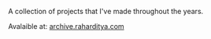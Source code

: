 A collection of projects that I've made throughout the years.

Avalaible at: [archive.raharditya.com](https://archive.raharditya.com)
